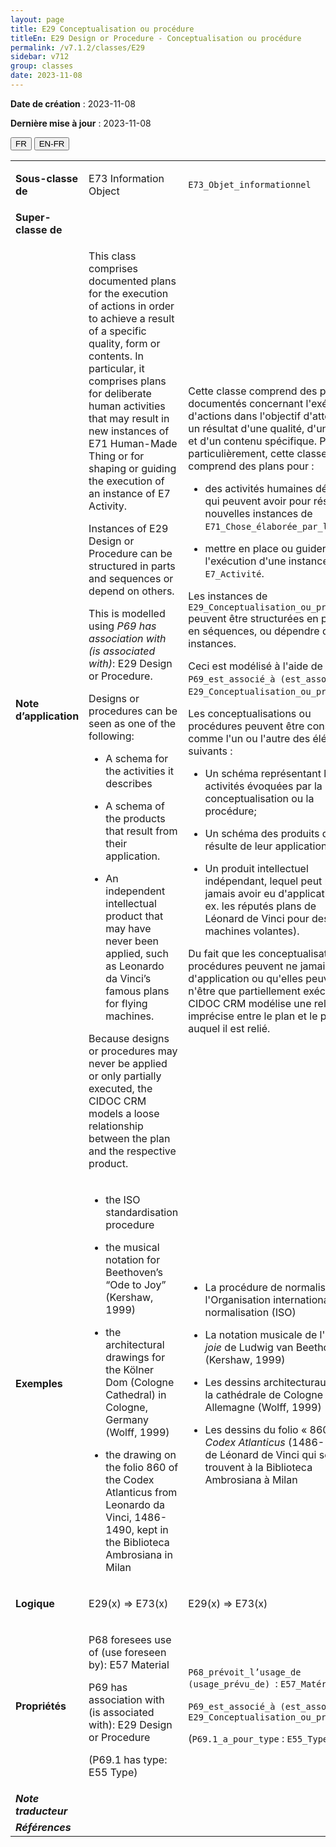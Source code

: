 ```yaml
---
layout: page
title: E29 Conceptualisation ou procédure
titleEn: E29 Design or Procedure - Conceptualisation ou procédure
permalink: /v7.1.2/classes/E29
sidebar: v712
group: classes
date: 2023-11-08
---
```


**Date de création** : 2023-11-08

**Dernière mise à jour** : 2023-11-08

<div class="lang-buttons">
 <button id="fr" class="activate">FR</button>
 <button id="en-fr">EN-FR</button>
</div>

<table>
<tbody>
<tr>
<td><strong>Sous-classe de</strong></td>
<td class="en">
<p>E73 Information Object</p>
</td>
<td>
<p><code class="language-plaintext highlighter-rouge">E73_Objet_informationnel</code></p>
</td>
</tr>
<tr>
<td><strong>Super-classe de</strong></td>
<td class="en">
</td>
<td>
</td>
</tr>
<tr>
<td><strong>Note d’application</strong></td>
<td class="en">
<p>This class comprises documented plans for the execution of actions in order to achieve a result of a specific quality, form or contents. In particular, it comprises plans for deliberate human activities that may result in new instances of E71 Human-Made Thing or for shaping or guiding the execution of an instance of E7 Activity.<strong></strong></p>
<p>Instances of E29 Design or Procedure can be structured in parts and sequences or depend on others.</p>
<p>This is modelled using <em>P69 has association with (is associated with)</em>: E29 Design or Procedure. </p>
<p>Designs or procedures can be seen as one of the following:<strong></strong></p>
<ul>
<li><p>A schema for the activities it describes<strong></strong></p>
</li>
<li><p>A schema of the products that result from their application.<strong></strong></p>
</li>
<li><p>An independent intellectual product that may have never been applied, such as Leonardo da Vinci’s famous plans for flying machines.<strong></strong></p>
</li>
</ul>
<p>Because designs or procedures may never be applied or only partially executed, the CIDOC CRM models a loose relationship between the plan and the respective product.</p>
</td>
<td>
<p>Cette classe comprend des plans documentés concernant l'exécution d'actions dans l'objectif d'atteindre un résultat d'une qualité, d'une forme et d'un contenu spécifique. Plus particulièrement, cette classe comprend des plans pour : </p>
<ul>
<li><p>des activités humaines délibérées qui peuvent avoir pour résultat de nouvelles instances de <code class="language-plaintext highlighter-rouge">E71_Chose_élaborée_par_l’humain</code>; </p>
</li>
<li><p>mettre en place ou guider l'exécution d'une instance de <code class="language-plaintext highlighter-rouge">E7_Activité</code>. </p>
</li>
</ul>
<p>Les instances de <code class="language-plaintext highlighter-rouge">E29_Conceptualisation_ou_procédure</code> peuvent être structurées en parties et en séquences, ou dépendre d'autres instances. </p>
<p>Ceci est modélisé à l'aide de <code class="language-plaintext highlighter-rouge">P69_est_associé_à (est_associé_à)</code> : <code class="language-plaintext highlighter-rouge">E29_Conceptualisation_ou_procédure</code>.</p>
<p>Les conceptualisations ou procédures peuvent être considérées comme l'un ou l'autre des éléments suivants : </p>
<ul>
<li><p>Un schéma représentant les activités évoquées par la conceptualisation ou la procédure; </p>
</li>
<li><p>Un schéma des produits qui résulte de leur application; </p>
</li>
<li><p>Un produit intellectuel indépendant, lequel peut ne jamais avoir eu d'application (p. ex. les réputés plans de Léonard de Vinci pour des machines volantes). </p>
</li>
</ul>
<p>Du fait que les conceptualisations ou procédures peuvent ne jamais avoir d'application ou qu'elles peuvent n'être que partiellement exécutées, le CIDOC CRM modélise une relation imprécise entre le plan et le produit auquel il est relié. </p>
</td>
</tr>
<tr>
<td><strong>Exemples</strong></td>
<td class="en">
<ul>
<li><p>the ISO standardisation procedure</p>
</li>
<li><p>the musical notation for Beethoven’s “Ode to Joy” (Kershaw, 1999)</p>
</li>
<li><p>the architectural drawings for the Kölner Dom (Cologne Cathedral) in Cologne, Germany (Wolff, 1999)</p>
</li>
<li><p>the drawing on the folio 860 of the Codex Atlanticus from Leonardo da Vinci, 1486-1490, kept in the Biblioteca Ambrosiana in Milan</p>
</li>
</ul>
</td>
<td>
<ul>
<li><p>La procédure de normalisation de l'Organisation internationale de normalisation (ISO)</p>
</li>
<li><p>La notation musicale de l'<em>Ode à la joie</em> de Ludwig van Beethoven (Kershaw, 1999)</p>
</li>
<li><p>Les dessins architecturaux pour la cathédrale de Cologne en Allemagne (Wolff, 1999)</p>
</li>
<li><p>Les dessins du folio « 860 » du <em>Codex Atlanticus</em> (1486-1490) de Léonard de Vinci qui se trouvent à la Biblioteca Ambrosiana à Milan</p>
</li>
</ul>
</td>
</tr>
<tr>
<td><strong>Logique</strong></td>
<td class="en">
<p>E29(x) ⇒ E73(x)</p>
</td>
<td>
<p>E29(x) ⇒ E73(x)</p>
</td>
</tr>
<tr>
<td><strong>Propriétés</strong></td>
<td class="en">
<p>P68 foresees use of (use foreseen by): E57 Material</p>
<p>P69 has association with (is associated with): E29 Design or Procedure</p>
<p>(P69.1 has type: E55 Type)</p>
</td>
<td>
<p><code class="language-plaintext highlighter-rouge">P68_prévoit_l’usage_de (usage_prévu_de)</code><code class="language-plaintext highlighter-rouge"> </code>: <code class="language-plaintext highlighter-rouge">E57_Matériau</code></p>
<p><code class="language-plaintext highlighter-rouge">P69_est_associé_à (est_associé_à)</code><code class="language-plaintext highlighter-rouge"> </code>: <code class="language-plaintext highlighter-rouge">E29_Conceptualisation_ou_procédure</code></p>
<p>(<code class="language-plaintext highlighter-rouge">P69.1_a_pour_type</code> : <code class="language-plaintext highlighter-rouge">E55_Type</code>)</p>
</td>
</tr>
<tr>
<td><strong><em>Note traducteur</em></strong></td>
<td colspan="2">
</td>
</tr>
<tr>
<td><strong><em>Références</em></strong></td>
<td colspan="2">
<p><em></em></p>
</td>
</tr>
</tbody>
</table>
